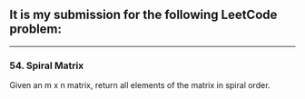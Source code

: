 ## It is my submission for the following LeetCode problem:

---

### 54. Spiral Matrix

Given an m x n matrix, return all elements of the matrix in spiral order.
